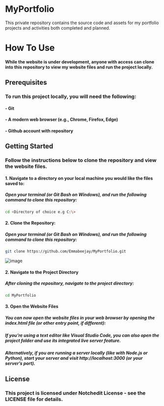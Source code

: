# MyPortfolio
This private repository contains the source code and assets for my portfolio projects and activities both completed and planned.

# How To Use
#### While the website is under development, anyone with access can clone into this repository to view my website files and run the project locally.

## Prerequisites
### To run this project locally, you will need the following:
#### - Git
#### - A modern web browser (e.g., Chrome, Firefox, Edge)
#### - Github account with repository

## Getting Started
### Follow the instructions below to clone the repository and view the website files.
#### 1. Navigate to a directory on your local machine you would like the files saved to:
##### Open your terminal (or Git Bash on Windows), and run the following command to clone this repository:
```bash
cd <Directory of choice e.g C:\>
```
#### 2. Clone the Repository:
##### Open your terminal (or Git Bash on Windows), and run the following command to clone this repository:
```bash
git clone https://github.com/Emmabeejay/MyPortfolio.git
```
![image](https://github.com/user-attachments/assets/9e6ae7a7-1cad-491a-905b-5226b2d0e170)
#### 2. Navigate to the Project Directory
##### After cloning the repository, navigate to the project directory:
```bash
cd MyPortfolio
```
#### 3. Open the Website Files
##### You can now open the website files in your web browser by opening the index.html file (or other entry point, if different):

##### If you’re using a text editor like Visual Studio Code, you can also open the project folder and use its integrated live server feature.
##### Alternatively, if you are running a server locally (like with Node.js or Python), start your server and visit http://localhost:3000 (or your server’s port).

## License
### This project is licensed under Notchedit License - see the LICENSE file for details.
